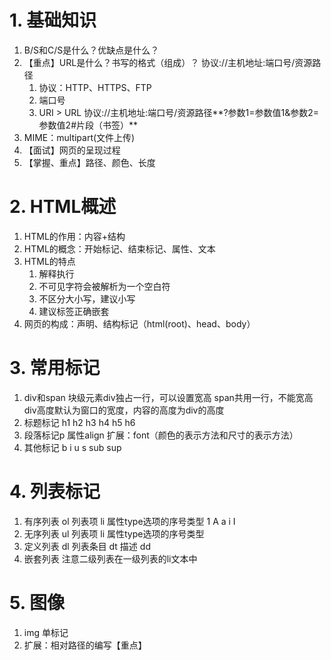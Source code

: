 # 1. 基础知识
1. B/S和C/S是什么？优缺点是什么？
2. 【重点】URL是什么？书写的格式（组成）？  协议://主机地址:端口号/资源路径
	1. 协议：HTTP、HTTPS、FTP
	2. 端口号
	3. URI > URL  协议://主机地址:端口号/资源路径**?参数1=参数值1&参数2=参数值2#片段（书签）**
3. MIME：multipart(文件上传)
4. 【面试】网页的呈现过程
5. 【掌握、重点】路径、颜色、长度

# 2. HTML概述
1. HTML的作用：内容+结构
2. HTML的概念：开始标记、结束标记、属性、文本
3. HTML的特点
	1. 解释执行
	2. 不可见字符会被解析为一个空白符
	3. 不区分大小写，建议小写
	4. 建议标签正确嵌套
4. 网页的构成：声明、结构标记（html(root)、head、body）

# 3. 常用标记
1. div和span 块级元素div独占一行，可以设置宽高  span共用一行，不能宽高
	div高度默认为窗口的宽度，内容的高度为div的高度
2. 标题标记 h1 h2 h3 h4 h5 h6
3. 段落标记p  属性align
     扩展：font（颜色的表示方法和尺寸的表示方法）
4. 其他标记 b i u s sub sup 

# 4. 列表标记
1. 有序列表 ol  列表项 li  属性type选项的序号类型 1 A a i I
2. 无序列表 ul  列表项 li  属性type选项的序号类型
3. 定义列表 dl 列表条目 dt 描述 dd
4. 嵌套列表 注意二级列表在一级列表的li文本中

# 5. 图像
1. img 单标记  <img />
2. 扩展：相对路径的编写【重点】